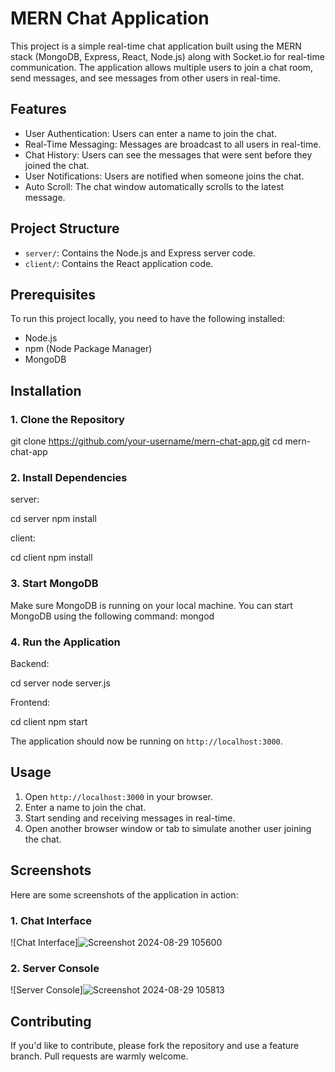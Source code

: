 # MERN Chat Application

This project is a simple real-time chat application built using the MERN stack (MongoDB, Express, React, Node.js) along with Socket.io for real-time communication. The application allows multiple users to join a chat room, send messages, and see messages from other users in real-time.

## Features

- User Authentication: Users can enter a name to join the chat.
- Real-Time Messaging: Messages are broadcast to all users in real-time.
- Chat History: Users can see the messages that were sent before they joined the chat.
- User Notifications: Users are notified when someone joins the chat.
- Auto Scroll: The chat window automatically scrolls to the latest message.

## Project Structure

- `server/`: Contains the Node.js and Express server code.
- `client/`: Contains the React application code.

## Prerequisites

To run this project locally, you need to have the following installed:

- Node.js
- npm (Node Package Manager)
- MongoDB

## Installation

### 1. Clone the Repository

git clone https://github.com/your-username/mern-chat-app.git
cd mern-chat-app

### 2. Install Dependencies

server:

cd server
npm install

client:

cd client
npm install

### 3. Start MongoDB

Make sure MongoDB is running on your local machine. You can start MongoDB using the following command:
mongod

### 4. Run the Application

Backend:

cd server
node server.js

Frontend:

cd client
npm start

The application should now be running on `http://localhost:3000`.

## Usage

1. Open `http://localhost:3000` in your browser.
2. Enter a name to join the chat.
3. Start sending and receiving messages in real-time.
4. Open another browser window or tab to simulate another user joining the chat.

## Screenshots

Here are some screenshots of the application in action:

### 1. Chat Interface

![Chat Interface]![Screenshot 2024-08-29 105600](https://github.com/user-attachments/assets/b12fc8e0-e662-4f9e-9015-158c398a0378)

### 2. Server Console
![Server Console]![Screenshot 2024-08-29 105813](https://github.com/user-attachments/assets/58912d3b-7066-42b9-a4eb-796f506c54f3)

## Contributing

If you'd like to contribute, please fork the repository and use a feature branch. Pull requests are warmly welcome.
